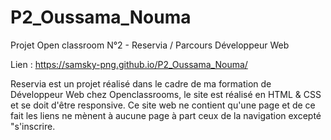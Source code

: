 # P2_Oussama_Nouma
Projet Open classroom N°2 - Reservia / Parcours Développeur Web

Lien : https://samsky-png.github.io/P2_Oussama_Nouma/

Reservia est un projet réalisé dans le cadre de ma formation de Développeur Web chez Openclassrooms, le site est réalisé en HTML & CSS et se doit d'être responsive. 
Ce site web ne contient qu'une page et de ce fait les liens ne mènent à aucune page à part ceux de la navigation excepté "s'inscrire.

